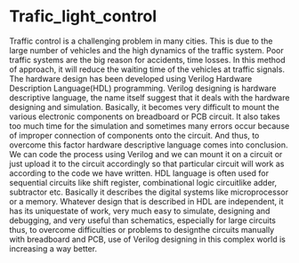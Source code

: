 # Trafic_light_control
Traffic control is a challenging problem in many cities. This is due to the large number of 
vehicles and the high dynamics of the traffic system. Poor traffic systems are the big reason for 
accidents, time losses. In this method of approach, it will reduce the waiting time of the vehicles 
at traffic signals. The hardware design has been developed using Verilog Hardware Description 
Language(HDL) programming. Verilog designing is hardware descriptive language, the name 
itself suggest that it deals with the hardware designing and simulation. Basically, it becomes 
very difficult to mount the various electronic components on breadboard or PCB circuit. It also 
takes too much time for the simulation and sometimes many errors occur because of improper 
connection of components onto the circuit. And thus, to overcome this factor hardware 
descriptive language comes into conclusion. We can code the process using Verilog and we 
can mount it on a circuit or just upload it to the circuit accordingly so that particular circuit will 
work as according to the code we have written. HDL language is often used for sequential 
circuits like shift register, combinational logic circuitlike adder, subtractor etc. Basically it 
describes the digital systems like microprocessor or a memory. Whatever design that is 
described in HDL are independent, it has its uniquestate of work, very much easy to simulate, 
designing and debugging, and very useful than schematics, especially for large circuits thus, to 
overcome difficulties or problems to designthe circuits manually with breadboard and PCB, 
use of Verilog designing in this complex world is increasing a way better.
